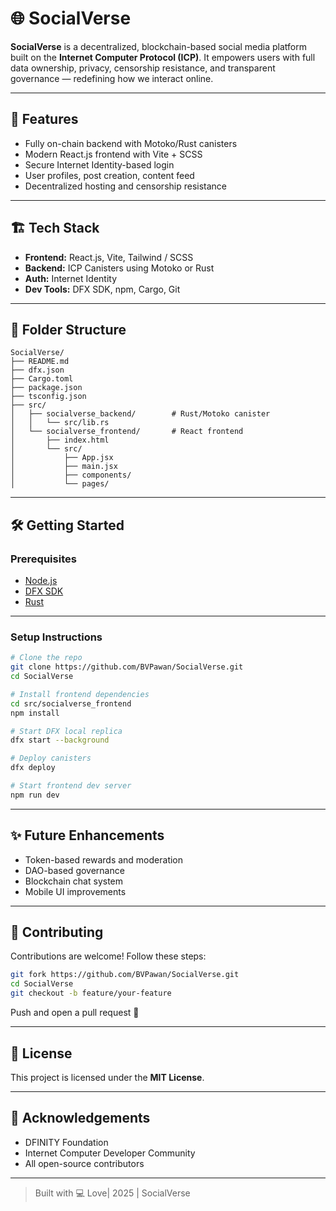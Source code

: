 # 🌐 SocialVerse

**SocialVerse** is a decentralized, blockchain-based social media platform built on the **Internet Computer Protocol (ICP)**. It empowers users with full data ownership, privacy, censorship resistance, and transparent governance — redefining how we interact online.

---

## 🚀 Features

* Fully on-chain backend with Motoko/Rust canisters
* Modern React.js frontend with Vite + SCSS
* Secure Internet Identity-based login
* User profiles, post creation, content feed
* Decentralized hosting and censorship resistance

---

## 🏗️ Tech Stack

* **Frontend:** React.js, Vite, Tailwind / SCSS
* **Backend:** ICP Canisters using Motoko or Rust
* **Auth:** Internet Identity
* **Dev Tools:** DFX SDK, npm, Cargo, Git

---

## 📁 Folder Structure

```
SocialVerse/
├── README.md
├── dfx.json
├── Cargo.toml
├── package.json
├── tsconfig.json
├── src/
│   ├── socialverse_backend/        # Rust/Motoko canister
│   │   └── src/lib.rs
│   └── socialverse_frontend/       # React frontend
│       ├── index.html
│       └── src/
│           ├── App.jsx
│           ├── main.jsx
│           ├── components/
│           └── pages/
```

---

## 🛠️ Getting Started

### Prerequisites

* [Node.js](https://nodejs.org/)
* [DFX SDK](https://internetcomputer.org/docs/current/developer-docs/sdk-guide/install/)
* [Rust](https://www.rust-lang.org/tools/install)

---

### Setup Instructions

```bash
# Clone the repo
git clone https://github.com/BVPawan/SocialVerse.git
cd SocialVerse

# Install frontend dependencies
cd src/socialverse_frontend
npm install

# Start DFX local replica
dfx start --background

# Deploy canisters
dfx deploy

# Start frontend dev server
npm run dev
```

---

## ✨ Future Enhancements

* Token-based rewards and moderation
* DAO-based governance
* Blockchain chat system
* Mobile UI improvements

---

## 🤝 Contributing

Contributions are welcome! Follow these steps:

```bash
git fork https://github.com/BVPawan/SocialVerse.git
cd SocialVerse
git checkout -b feature/your-feature
```

Push and open a pull request 🚀

---

## 📜 License

This project is licensed under the **MIT License**.

---

## 🙏 Acknowledgements

* DFINITY Foundation
* Internet Computer Developer Community
* All open-source contributors

---

> Built with 💻 Love| 2025 | SocialVerse
